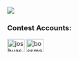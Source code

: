 <!--![](https://github-readme-stats.vercel.app/api?username=joshuasacc&theme=dark&hide_border=false&include_all_commits=true&count_private=false)<br/>-->
![](https://github-readme-stats.vercel.app/api/top-langs/?username=joshuasacc&theme=dark&hide_border=false&include_all_commits=true&count_private=false&layout=compact)

<h3 align="left">Contest Accounts:</h3>
<p align="left">
<a href="https://www.codechef.com/users/joshuasacc" target="blank"><img align="center" src="https://img.icons8.com/plasticine/512/codechef.png" alt="joshuasacc" height="30" width="40" /></a>
<a href="https://codeforces.com/profile/bossmasster100" target="blank"><img align="center" src="https://raw.githubusercontent.com/rahuldkjain/github-profile-readme-generator/master/src/images/icons/Social/codeforces.svg" alt="bossmasster100" height="30" width="40" /></a>
</p>


